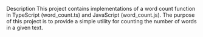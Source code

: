 Description
This project contains implementations of a word count function in TypeScript (word_count.ts) and JavaScript (word_count.js). The purpose of this project is to provide a simple utility for counting the number of words in a given text.

